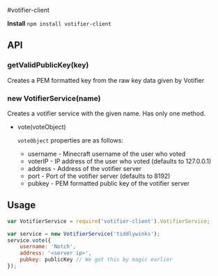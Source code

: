 #votifier-client

**Install** `npm install votifier-client`

## API

### getValidPublicKey(key)

Creates a PEM formatted key from the raw key data given by Votifier

### new VotifierService(name)

Creates a votifier service with the given name. Has only one method.

* vote(voteObject)

  `voteObject` properties are as follows:
  * username - Minecraft username of the user who voted
  * voterIP - IP address of the user who voted (defaults to 127.0.0.1)
  * address - Address of the votifier server
  * port - Port of the votifier server (defaults to 8192)
  * pubkey - PEM formatted public key of the votifier server

## Usage

```javascript
var VotifierService = require('votifier-client').VotifierService;

var service = new VotifierService('tiddlywinks');
service.vote({
    username: 'Notch',
    address: '<server ip>',
    pubkey: publicKey // We got this by magic earlier
});
```
